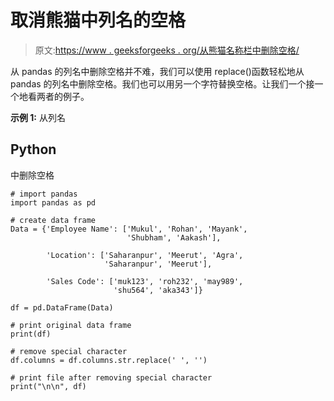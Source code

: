 # 取消熊猫中列名的空格

> 原文:[https://www . geeksforgeeks . org/从熊猫名称栏中删除空格/](https://www.geeksforgeeks.org/remove-spaces-from-column-names-in-pandas/)

从 pandas 的列名中删除空格并不难，我们可以使用 replace()函数轻松地从 pandas 的列名中删除空格。我们也可以用另一个字符替换空格。让我们一个接一个地看两者的例子。

**示例 1:** 从列名

## Python

中删除空格

```
# import pandas
import pandas as pd

# create data frame
Data = {'Employee Name': ['Mukul', 'Rohan', 'Mayank',
                          'Shubham', 'Aakash'],

        'Location': ['Saharanpur', 'Meerut', 'Agra', 
                     'Saharanpur', 'Meerut'],

        'Sales Code': ['muk123', 'roh232', 'may989',
                       'shu564', 'aka343']}

df = pd.DataFrame(Data)

# print original data frame
print(df)

# remove special character
df.columns = df.columns.str.replace(' ', '')

# print file after removing special character
print("\n\n", df)
```